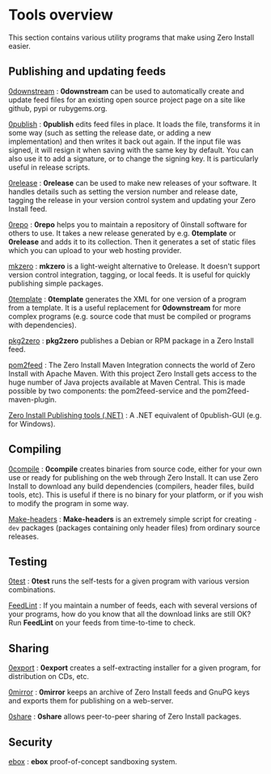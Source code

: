 # Tools overview

This section contains various utility programs that make using Zero Install easier.

## Publishing and updating feeds

[0downstream](http://gfxmonk.net/dist/0install/0downstream.xml)
: **0downstream** can be used to automatically create and update feed files for an existing open source project page on a site like github, pypi or rubygems.org.

[0publish](0publish.md)
: **0publish** edits feed files in place. It loads the file, transforms it in some way (such as setting the release date, or adding a new implementation) and then writes it back out again. If the input file was signed, it will resign it when saving with the same key by default. You can also use it to add a signature, or to change the signing key. It is particularly useful in release scripts.

[0release](0release/index.md)
: **0release** can be used to make new releases of your software. It handles details such as setting the version number and release date, tagging the release in your version control system and updating your Zero Install feed.

[0repo](0repo.md)
: **0repo** helps you to maintain a repository of 0install software for others to use. It takes a new release generated by e.g. **0template** or **0release** and adds it to its collection. Then it generates a set of static files which you can upload to your web hosting provider.

[mkzero](http://gfxmonk.net/dist/0install/mkzero.xml)
: **mkzero** is a light-weight alternative to 0release. It doesn't support version control integration, tagging, or local feeds. It is useful for quickly publishing simple packages.

[0template](0template.md)
: **0template** generates the XML for one version of a program from a template. It is a useful replacement for **0downstream** for more complex programs (e.g. source code that must be compiled or programs with dependencies).

[pkg2zero](pkg2zero.md)
: **pkg2zero** publishes a Debian or RPM package in a Zero Install feed.

[pom2feed](https://github.com/0install/pom2feed)
: The Zero Install Maven Integration connects the world of Zero Install with Apache Maven. With this project Zero Install gets access to the huge number of Java projects available at Maven Central. This is made possible by two components: the pom2feed-service and the pom2feed-maven-plugin.

[Zero Install Publishing tools (.NET)](0publish-win.md)
: A .NET equivalent of 0publish-GUI (e.g. for Windows).

## Compiling

[0compile](0compile/index.md)
: **0compile** creates binaries from source code, either for your own use or ready for publishing on the web through Zero Install. It can use Zero Install to download any build dependencies (compilers, header files, build tools, etc). This is useful if there is no binary for your platform, or if you wish to modify the program in some way.

[Make-headers](make-headers.md)
: **Make-headers** is an extremely simple script for creating `-dev` packages (packages containing only header files) from ordinary source releases.

## Testing

[0test](0test.md)
: **0test** runs the self-tests for a given program with various version combinations.

[FeedLint](feedlint.md)
: If you maintain a number of feeds, each with several versions of your programs, how do you know that all the download links are still OK? Run **FeedLint** on your feeds from time-to-time to check.

## Sharing

[0export](0export.md)
: **0export** creates a self-extracting installer for a given program, for distribution on CDs, etc.

[0mirror](0mirror.md)
: **0mirror** keeps an archive of Zero Install feeds and GnuPG keys and exports them for publishing on a web-server.

[0share](0share.md)
: **0share** allows peer-to-peer sharing of Zero Install packages.

## Security

[ebox](ebox.md)
: **ebox** proof-of-concept sandboxing system.
